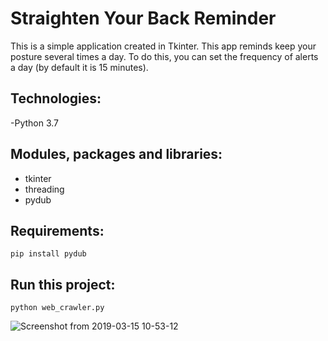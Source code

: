 # Straighten Your Back Reminder

This is a simple application created in Tkinter. 
This app reminds keep your posture several times a day.
To do this, you can set the frequency of alerts a day (by default it is 15 minutes).

## Technologies:

-Python 3.7

## Modules, packages and libraries:

- tkinter
- threading
- pydub 

## Requirements:

```
pip install pydub 

```

## Run this project:

```
python web_crawler.py

```

![Screenshot from 2019-03-15 10-53-12](https://user-images.githubusercontent.com/47001087/54424209-b1d4af80-4712-11e9-8fb6-7bb9eb851d0e.png)
